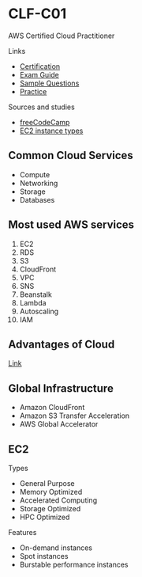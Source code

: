 # CLF-C01

AWS Certified Cloud Practitioner

Links

* [Certification](https://aws.amazon.com/certification/certified-cloud-practitioner/)
* [Exam Guide](https://d1.awsstatic.com/training-and-certification/docs-cloud-practitioner/AWS-Certified-Cloud-Practitioner_Exam-Guide.pdf)
* [Sample Questions](https://d1.awsstatic.com/training-and-certification/docs-cloud-practitioner/AWS-Certified-Cloud-Practitioner_Sample-Questions.pdf)
* [Practice](https://explore.skillbuilder.aws/learn/course/external/view/elearning/12483/aws-certified-cloud-practitioner-practice-question-set-clf-c01-english)

Sources and studies

* [freeCodeCamp](https://www.youtube.com/watch?v=SOTamWNgDKc&ab_channel=freeCodeCamp.org)
* [EC2 instance types](https://aws.amazon.com/ec2/instance-types/)

## Common Cloud Services

* Compute
* Networking
* Storage
* Databases

## Most used AWS services

1. EC2
2. RDS
3. S3
4. CloudFront
5. VPC
6. SNS
7. Beanstalk
8. Lambda
9. Autoscaling
10. IAM

## Advantages of Cloud

[Link](https://docs.aws.amazon.com/whitepapers/latest/aws-overview/six-advantages-of-cloud-computing.html)

## Global Infrastructure

* Amazon CloudFront
* Amazon S3 Transfer Acceleration
* AWS Global Accelerator

## EC2

Types

* General Purpose
* Memory Optimized
* Accelerated Computing
* Storage Optimized
* HPC Optimized

Features

* On-demand instances
* Spot instances
* Burstable performance instances
